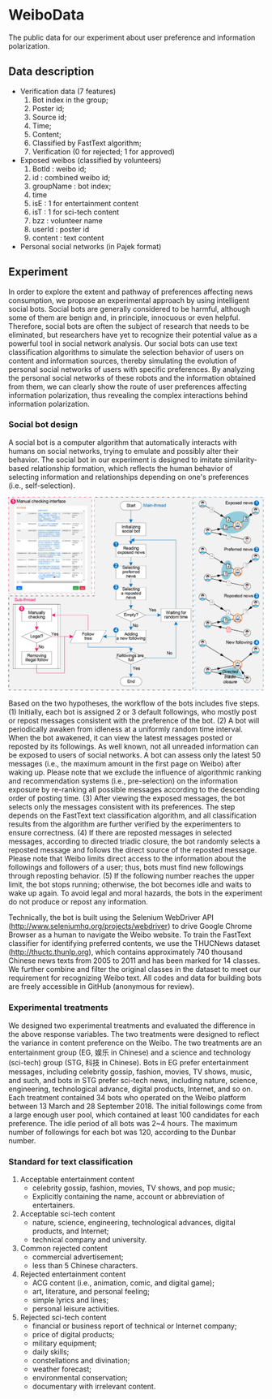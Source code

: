# WeiboData
The public data for our experiment about user preference and information polarization.

## Data description

- Verification data (7 features)
   1. Bot index in the group;
   2. Poster id;
   3. Source id;
   4. Time;
   5. Content;
   6. Classified by FastText algorithm;
   7. Verification (0 for rejected; 1 for approved)
- Exposed weibos (classified by volunteers)
   1. BotId : weibo id;
   2. id : combined weibo id;
   3. groupName : bot index;
   4. time
   5. isE : 1 for entertainment content
   6. isT : 1 for sci-tech content
   7. bzz : volunteer name
   8. userId : poster id
   9. content : text content
- Personal social networks (in Pajek format)


## Experiment

In order to explore the extent and pathway of preferences affecting news consumption, we propose an experimental approach by using intelligent social bots. Social bots are generally considered to be harmful, although some of them are benign and, in principle, innocuous or even helpful. Therefore, social bots are often the subject of research that needs to be eliminated, but researchers have yet to recognize their potential value as a powerful tool in social network analysis. Our social bots can use text classification algorithms to simulate the selection behavior of users on content and information sources, thereby simulating the evolution of personal social networks of users with specific preferences. By analyzing the personal social networks of these robots and the information obtained from them, we can clearly show the route of user preferences affecting information polarization, thus revealing the complex interactions behind information polarization.

### Social bot design

A social bot is a computer algorithm that automatically interacts with humans on social networks, trying to emulate and possibly alter their behavior. The social bot in our experiment is designed to imitate similarity-based relationship formation, which reflects the human behavior of selecting information and relationships depending on one's preferences (i.e., self-selection).

![](https://github.com/minyongx/WeiboData/blob/master/fig-bot.png) 

Based on the two hypotheses, the workflow of the bots includes five steps. (1) Initially, each bot is assigned 2 or 3 default followings, who mostly post or repost messages consistent with the preference of the bot. (2) A bot will periodically awaken from idleness at a uniformly random time interval. When the bot awakened, it can view the latest messages posted or reposted by its followings. As well known, not all unreaded information can be exposed to users of social networks. A bot can assess only the latest 50 messages (i.e., the maximum amount in the first page on Weibo) after waking up. Please note that we exclude the influence of algorithmic ranking and recommendation systems (i.e., pre-selection) on the information exposure by re-ranking all possible messages according to the descending order of posting time. (3) After viewing the exposed messages, the bot selects only the messages consistent with its preferences. The step depends on the FastText text classification algorithm, and all classification results from the algorithm are further verified by the experimenters to ensure correctness. (4) If there are reposted messages in selected messages, according to directed triadic closure, the bot randomly selects a reposted message and follows the direct source of the reposted message. Please note that Weibo limits direct access to the information about the followings and followers of a user; thus, bots must find new followings through reposting behavior. (5) If the following number reaches the upper limit, the bot stops running; otherwise, the bot becomes idle and waits to wake up again. To avoid legal and moral hazards, the bots in the experiment do not produce or repost any information.

Technically, the bot is built using the Selenium WebDriver API (http://www.seleniumhq.org/projects/webdriver) to drive Google Chrome Browser as a human to navigate the Weibo website. To train the FastText classifier for identifying preferred contents, we use the THUCNews dataset (http://thuctc.thunlp.org), which contains approximately 740 thousand Chinese news texts from 2005 to 2011 and has been marked for 14 classes. We further combine and filter the original classes in the dataset to meet our requirement for recognizing Weibo text. All codes and data for building bots are freely accessible in GitHub (anonymous for review).

### Experimental treatments

We designed two experimental treatments and evaluated the difference in the above response variables. The two treatments were designed to reflect the variance in content preference on the Weibo. The two treatments are an entertainment group (EG, 娱乐 in Chinese) and a science and technology (sci-tech) group (STG, 科技 in Chinese). Bots in EG prefer entertainment messages, including celebrity gossip, fashion, movies, TV shows, music, and such, and bots in STG prefer sci-tech news, including nature, science, engineering, technological advance, digital products, Internet, and so on. Each treatment contained 34 bots who operated on the Weibo platform between 13 March and 28 September 2018. The initial followings come from a large enough user pool, which contained at least 100 candidates for each preference. The idle period of all bots was 2~4 hours. The maximum number of followings for each bot was 120, according to the Dunbar number.

### Standard for text classification

1. Acceptable entertainment content
   + celebrity gossip, fashion, movies, TV shows, and pop music;
   + Explicitly containing the name, account or abbreviation of entertainers.
2. Acceptable sci-tech content
   + nature, science, engineering, technological advances, digital products, and Internet;
   + technical company and university.
3. Common rejected content
   + commercial advertisement;
   + less than 5 Chinese characters.
4. Rejected entertainment content
   + ACG content (i.e., animation, comic, and digital game);
   + art, literature, and personal feeling;
   + simple lyrics and lines;
   + personal leisure activities.
5. Rejected sci-tech content
   + financial or business report of technical or Internet company;
   + price of digital products;
   + military equipment;
   + daily skills;
   + constellations and divination;
   + weather forecast;
   + environmental conservation;
   + documentary with irrelevant content.
